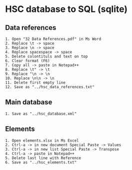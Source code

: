 # HSC database to SQL (sqlite)

## Data references

```
1. Open "32 Data References.pdf" in Ms Word
2. Replace \t -> space
3. Replace \n -> space
4. Replace spacespace -> space
5. Delete colontituls and text on top
6. Clear format (F6)
7. Copy all -> paste in Notepad++
8. Replace \t" -> \t
9. Replace "\n -> \n
10. Replace \n\n -> \n
11. Delete first empty line
12. Save as "../hsc_data_references.txt"
```

## Main database

```
1. Save as "../hsc_database.xml"
```

## Elements

```
1. Open elements.xlsx in Ms Excel
2. Ctrl-a -> in new document Special Paste -> Values
3. Ctrl-a -> in new list Special Paste -> Transpose
4. Ctrl-a -> paste in Notepad++
5. Delete last line with Reference
6. Save as "../hsc_elements.txt"
```

